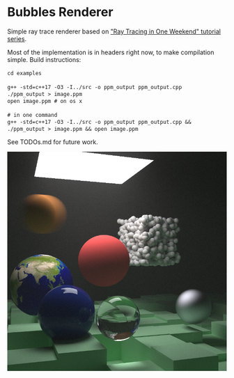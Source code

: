 # Bubbles Renderer

Simple ray trace renderer based on ["Ray Tracing in One Weekend" tutorial series](https://raytracing.github.io/).

Most of the implementation is in headers right now, to make compilation simple. Build instructions:
```
cd examples

g++ -std=c++17 -O3 -I../src -o ppm_output ppm_output.cpp
./ppm_output > image.ppm
open image.ppm # on os x

# in one command
g++ -std=c++17 -O3 -I../src -o ppm_output ppm_output.cpp && ./ppm_output > image.ppm && open image.ppm
```

See TODOs.md for future work.

![](./examples/images/final_scene.jpg)
